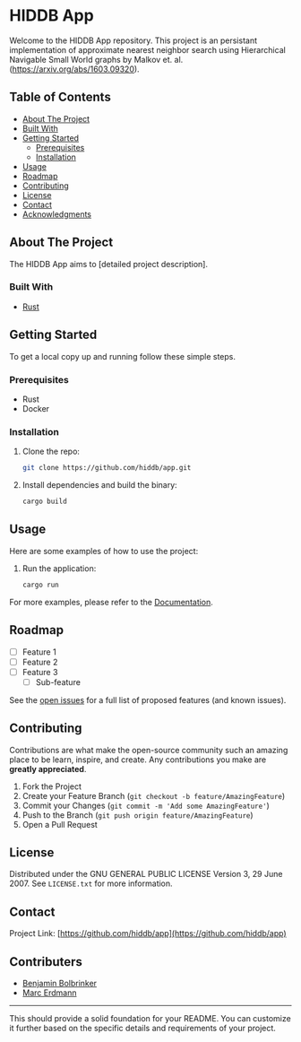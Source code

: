
# HIDDB App

Welcome to the HIDDB App repository. This project is an persistant implementation of approximate nearest neighbor search using Hierarchical Navigable Small World graphs by Malkov et. al. (https://arxiv.org/abs/1603.09320).

## Table of Contents

- [About The Project](#about-the-project)
- [Built With](#built-with)
- [Getting Started](#getting-started)
  - [Prerequisites](#prerequisites)
  - [Installation](#installation)
- [Usage](#usage)
- [Roadmap](#roadmap)
- [Contributing](#contributing)
- [License](#license)
- [Contact](#contact)
- [Acknowledgments](#acknowledgments)

## About The Project

The HIDDB App aims to [detailed project description].

### Built With

- [Rust](https://www.rust-lang.org/)

## Getting Started

To get a local copy up and running follow these simple steps.

### Prerequisites

- Rust
- Docker

### Installation

1. Clone the repo:
   ```sh
   git clone https://github.com/hiddb/app.git
   ```
2. Install dependencies and build the binary:
   ```sh
   cargo build
   ```

## Usage

Here are some examples of how to use the project:

1. Run the application:
   ```sh
   cargo run
   ```

For more examples, please refer to the [Documentation](https://github.com/hiddb/app).

## Roadmap

- [ ] Feature 1
- [ ] Feature 2
- [ ] Feature 3
  - [ ] Sub-feature

See the [open issues](https://github.com/hiddb/app/issues) for a full list of proposed features (and known issues).

## Contributing

Contributions are what make the open-source community such an amazing place to be learn, inspire, and create. Any contributions you make are **greatly appreciated**.

1. Fork the Project
2. Create your Feature Branch (`git checkout -b feature/AmazingFeature`)
3. Commit your Changes (`git commit -m 'Add some AmazingFeature'`)
4. Push to the Branch (`git push origin feature/AmazingFeature`)
5. Open a Pull Request

## License

Distributed under the GNU GENERAL PUBLIC LICENSE Version 3, 29 June 2007. See `LICENSE.txt` for more information.

## Contact

Project Link: [https://github.com/hiddb/app](https://github.com/hiddb/app)

## Contributers

- [Benjamin Bolbrinker](https://github.com/benjaminbolbrinker)
- [Marc Erdmann](https://github.com/MarcErdmann)

---

This should provide a solid foundation for your README. You can customize it further based on the specific details and requirements of your project.

